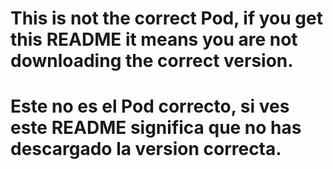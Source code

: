 # This is not the correct Pod, if you get this README it means you are not downloading the correct version.

# Este no es el Pod correcto, si ves este README significa que no has descargado la version correcta.
